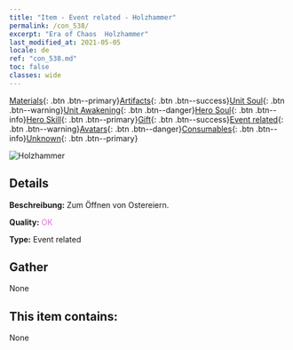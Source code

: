 ```yaml
---
title: "Item - Event related - Holzhammer"
permalink: /con_538/
excerpt: "Era of Chaos  Holzhammer"
last_modified_at: 2021-05-05
locale: de
ref: "con_538.md"
toc: false
classes: wide
---
```

 [Materials](/ItemsDE/){: .btn .btn--primary}[Artifacts](/ItemsDE/Artifacts/){: .btn .btn--success}[Unit Soul](/ItemsDE/UnitSoul/){: .btn .btn--warning}[Unit Awakening](/ItemsDE/UnitAwakening/){: .btn .btn--danger}[Hero Soul](/ItemsDE/HeroSoul/){: .btn .btn--info}[Hero Skill](/ItemsDE/HeroSkill/){: .btn .btn--primary}[Gift](/ItemsDE/Gift/){: .btn .btn--success}[Event related](/ItemsDE/Events/){: .btn .btn--warning}[Avatars](/ItemsDE/Avatars/){: .btn .btn--danger}[Consumables](/ItemsDE/Consumables/){: .btn .btn--info}[Unknown](/ItemsDE/Unknown/){: .btn .btn--primary}

 ![Holzhammer](/images/t/i_10024.png)

## Details
 **Beschreibung:** Zum Öffnen von Ostereiern.

 **Quality:** <span style="color: #DA70D6">OK</span>

 **Type:** Event related

## Gather

  None

## This item contains:

  None

